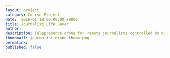 ```yaml
---
layout: project
category: Course Project
date:  2016-01-18 00:00:00 +0800
title: Journalist Life Saver
author:
description: Telepresence drone for remote journalists controlled by Kinect.
thumbnail: journalist-drone-thumb.png
permalink:
published: false
---
```

